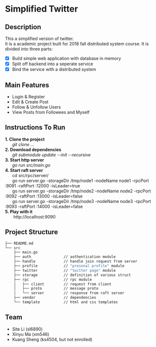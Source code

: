 # Simplified Twitter

## Description
This a simplified version of twitter.  
It is a academic project built for 2018 fall distributed system course.
It is divided into three parts:
- [x] Build simple web application with database in memory
- [x] Split off backend into a seperate service
- [x] Bind the service with a distributed system

## Main Features
- Login & Register
- Edit & Create Post
- Follow & Unfollow Users
- View Posts from Followees and Myself 

## Instructions To Run
**1. Clone the project**  
&nbsp;&nbsp;&nbsp;&nbsp;&nbsp;&nbsp;*git clone ...*   
**2. Download dependencies**  
&nbsp;&nbsp;&nbsp;&nbsp;&nbsp;&nbsp;*git submodule update --init --recursive*  
**3. Start http server**  
&nbsp;&nbsp;&nbsp;&nbsp;&nbsp;&nbsp;*go run src/main.go*  
**4. Start raft server**  
&nbsp;&nbsp;&nbsp;&nbsp;&nbsp;&nbsp;cd src/rpc/server/  
&nbsp;&nbsp;&nbsp;&nbsp;&nbsp;&nbsp;go run server.go -storageDir /tmp/node1 -nodeName node1 -rpcPort :9091 -raftPort :12000 -isLeader=true  
&nbsp;&nbsp;&nbsp;&nbsp;&nbsp;&nbsp;go run server.go -storageDir /tmp/node2 -nodeName node2 -rpcPort :9092 -raftPort :13000 -isLeader=false  
&nbsp;&nbsp;&nbsp;&nbsp;&nbsp;&nbsp;go run server.go -storageDir /tmp/node3 -nodeName node3 -rpcPort :9093 -raftPort :14000 -isLeader=false  
**5. Play with it**  
&nbsp;&nbsp;&nbsp;&nbsp;&nbsp;&nbsp; http://localhost:9090


## Project Structure
```bash
├── README.md
└── src
    ├── main.go
    ├── auth               // authentication module
    ├── handle             // handle join request from server
    ├── profile            // "presonal profile" module
    ├── twitter            // "twitter page" module
    ├── storage            // definition of various struct
    ├── rpc                // rpc module
    │   ├── client         // request from client
    │   ├── proto          // message proto
    │   └── server         // response from raft server
    ├── vendor             // dependencies
    └── template           // html and css templates
```

## Team
- Site Li (sl6890)
- Xinyu Ma (xm546)
- Kuang Sheng (ks4504, but not enrolled)
